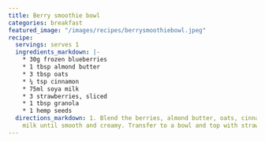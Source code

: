 ```yaml
---
title: Berry smoothie bowl
categories: breakfast
featured_image: "/images/recipes/berrysmoothiebowl.jpeg"
recipe:
  servings: serves 1
  ingredients_markdown: |-
    * 30g frozen blueberries
    * 1 tbsp almond butter
    * 3 tbsp oats
    * ¼ tsp cinnamon
    * 75ml soya milk
    * 3 strawberries, sliced
    * 1 tbsp granola
    * 1 hemp seeds
  directions_markdown: 1. Blend the berries, almond butter, oats, cinnamon and soya
    milk until smooth and creamy. Transfer to a bowl and top with strawberries, granola and hemp seeds.
---
```

